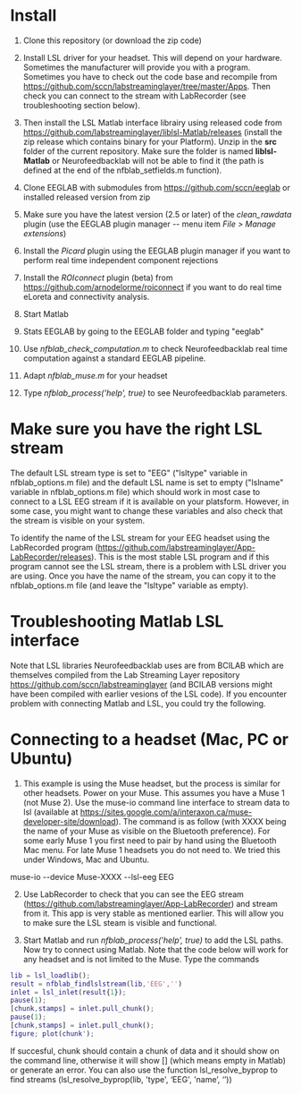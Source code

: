 # Install

1. Clone this repository (or download the zip code)

1. Install LSL driver for your headset. This will depend on your hardware. Sometimes the manufacturer will provide you with a program. Sometimes you have to check out the code base and recompile from https://github.com/sccn/labstreaminglayer/tree/master/Apps. Then check you can connect to the stream with LabRecorder (see troubleshooting section below). 

2. Then install the LSL Matlab interface librairy using released code from https://github.com/labstreaminglayer/liblsl-Matlab/releases (install the zip release which contains binary for your Platform). Unzip in the **src** folder of the current repository. Make sure the folder is named **liblsl-Matlab** or Neurofeedbacklab will not be able to find it (the path is defined at the end of the nfblab_setfields.m function).

2. Clone EEGLAB with submodules from https://github.com/sccn/eeglab or installed released version from zip

3. Make sure you have the latest version (2.5 or later) of the *clean_rawdata* plugin (use the EEGLAB plugin manager -- menu item *File > Manage extensions*)

4. Install the *Picard* plugin using the EEGLAB plugin manager if you want to perform real time independent component rejections

5. Install the *ROIconnect* plugin (beta) from https://github.com/arnodelorme/roiconnect if you want to do real time eLoreta and connectivity analysis.

5. Start Matlab

6. Stats EEGLAB by going to the EEGLAB folder and typing "eeglab"

7. Use *nfblab_check_computation.m* to check Neurofeedbacklab real time computation against a standard EEGLAB pipeline.

8. Adapt *nfblab_muse.m* for your headset

9. Type *nfblab_process('help', true)* to see Neurofeedbacklab parameters.

# Make sure you have the right LSL stream

The default LSL stream type is set to "EEG" ("lsltype" variable in nfblab_options.m file) and the default LSL name is set to empty ("lslname" variable in nfblab_options.m file) which should work in most case to connect to a LSL EEG stream if it is available on your platsform. However, in some case, you might want to change these variables and also check that the stream is visible on your system.

To identify the name of the LSL stream for your EEG headset using the LabRecorded program (https://github.com/labstreaminglayer/App-LabRecorder/releases). This is the most stable LSL program and if this program cannot see the LSL stream, there is a problem with LSL driver you are using. Once you have the name of the stream, you can copy it to the nfblab_options.m file (and leave the "lsltype" variable as empty).

# Troubleshooting Matlab LSL interface

Note that LSL libraries Neurofeedbacklab uses are from BCILAB which are themselves compiled from the Lab Streaming Layer repository https://github.com/sccn/labstreaminglayer (and BCILAB versions might have been compiled with earlier vesions of the LSL code). If you encounter problem with connecting Matlab and LSL, you could try the following.

# Connecting to a headset (Mac, PC or Ubuntu)

1. This example is using the Muse headset, but the process is similar for other headsets. Power on your Muse. This assumes you have a Muse 1 (not Muse 2). Use the muse-io command line interface to stream data to lsl (available at https://sites.google.com/a/interaxon.ca/muse-developer-site/download). The command is as follow (with XXXX being the name of your Muse as visible on the Bluetooth preference). For some early Muse 1 you first need to pair by hand using the Bluetooth Mac menu. For late Muse 1 headsets you do not need to. We tried this under Windows, Mac and Ubuntu.

muse-io --device Muse-XXXX --lsl-eeg EEG

2. Use LabRecorder to check that you can see the EEG stream (https://github.com/labstreaminglayer/App-LabRecorder) and stream from it. This app is very stable as mentioned earlier. This will allow you to make sure the LSL steam is visible and functional.

3. Start Matlab and run *nfblab_process('help', true)* to add the LSL paths. Now try to connect using Matlab. Note that the code below will work for any headset and is not limited to the Muse. Type the commands

```Matlab
lib = lsl_loadlib();
result = nfblab_findlslstream(lib,'EEG','')
inlet = lsl_inlet(result{1});
pause(1);
[chunk,stamps] = inlet.pull_chunk();
pause(1);
[chunk,stamps] = inlet.pull_chunk();
figure; plot(chunk');
```

If succesful, chunk should contain a chunk of data and it should show on the command line, otherwise it will show [] (which means empty in Matlab) or generate an error. You can also use the function lsl_resolve_byprop to find streams (lsl_resolve_byprop(lib, 'type', ‘EEG', 'name’, ‘’))
